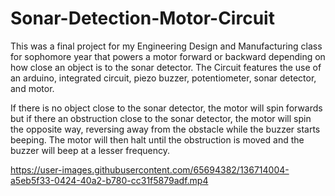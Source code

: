 # Sonar-Detection-Motor-Circuit
This was a final project for my Engineering Design and Manufacturing class for sophomore year that powers a motor forward or backward depending on how close an object is to the sonar detector. The Circuit features the use of an arduino, integrated circuit, piezo buzzer, potentiometer, sonar detector, and motor.

If there is no object close to the sonar detector, the motor will spin forwards but if there an obstruction close to the sonar detector, the motor will spin the opposite way, reversing away from the obstacle while the buzzer starts beeping. The motor will then halt until the obstruction is moved and the buzzer will beep at a lesser frequency.



https://user-images.githubusercontent.com/65694382/136714004-a5eb5f33-0424-40a2-b780-cc31f5879adf.mp4

